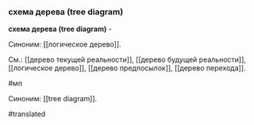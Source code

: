 ### схема дерева (tree diagram)

**схема дерева (tree diagram)** -

Синоним: [[логическое дерево]].

См.: [[дерево текущей реальности]], [[дерево будущей реальности]], [[логическое дерево]], [[дерево предпосылок]], [[дерево перехода]].

#мп

Синоним: [[tree diagram]].

#translated
